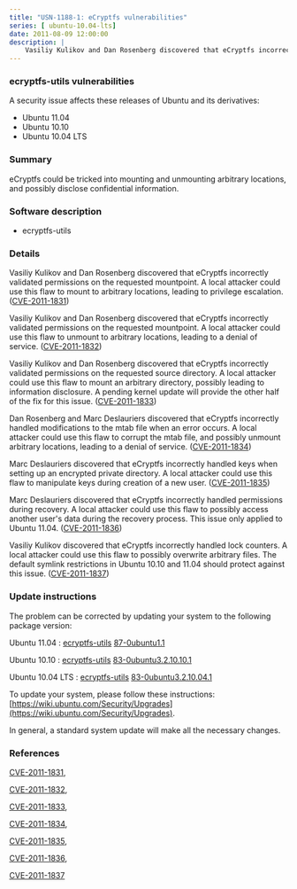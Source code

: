 ```yaml
---
title: "USN-1188-1: eCryptfs vulnerabilities"
series: [ ubuntu-10.04-lts]
date: 2011-08-09 12:00:00
description: |
    Vasiliy Kulikov and Dan Rosenberg discovered that eCryptfs incorrectly validated permissions on the requested mountpoint. A local attacker could use this flaw to mount to arbitrary locations, leading to privilege escalation. ([CVE-2011-1831](http://people.ubuntu.com/~ubuntu-security/cve/CVE-2011-1831))
--- 
```

 
### ecryptfs-utils vulnerabilities

A security issue affects these releases of Ubuntu and its derivatives:

* Ubuntu 11.04
* Ubuntu 10.10
* Ubuntu 10.04 LTS

### Summary

eCryptfs could be tricked into mounting and unmounting arbitrary locations, and possibly disclose confidential information.

### Software description

* ecryptfs-utils 

### Details

Vasiliy Kulikov and Dan Rosenberg discovered that eCryptfs incorrectly validated permissions on the requested mountpoint. A local attacker could use this flaw to mount to arbitrary locations, leading to privilege escalation. ([CVE-2011-1831](http://people.ubuntu.com/~ubuntu-security/cve/CVE-2011-1831))

Vasiliy Kulikov and Dan Rosenberg discovered that eCryptfs incorrectly validated permissions on the requested mountpoint. A local attacker could use this flaw to unmount to arbitrary locations, leading to a denial of service. ([CVE-2011-1832](http://people.ubuntu.com/~ubuntu-security/cve/CVE-2011-1832))

Vasiliy Kulikov and Dan Rosenberg discovered that eCryptfs incorrectly validated permissions on the requested source directory. A local attacker could use this flaw to mount an arbitrary directory, possibly leading to information disclosure. A pending kernel update will provide the other half of the fix for this issue. ([CVE-2011-1833](http://people.ubuntu.com/~ubuntu-security/cve/CVE-2011-1833))

Dan Rosenberg and Marc Deslauriers discovered that eCryptfs incorrectly handled modifications to the mtab file when an error occurs. A local attacker could use this flaw to corrupt the mtab file, and possibly unmount arbitrary locations, leading to a denial of service. ([CVE-2011-1834](http://people.ubuntu.com/~ubuntu-security/cve/CVE-2011-1834))

Marc Deslauriers discovered that eCryptfs incorrectly handled keys when setting up an encrypted private directory. A local attacker could use this flaw to manipulate keys during creation of a new user. ([CVE-2011-1835](http://people.ubuntu.com/~ubuntu-security/cve/CVE-2011-1835))

Marc Deslauriers discovered that eCryptfs incorrectly handled permissions during recovery. A local attacker could use this flaw to possibly access another user&#39;s data during the recovery process. This issue only applied to Ubuntu 11.04. ([CVE-2011-1836](http://people.ubuntu.com/~ubuntu-security/cve/CVE-2011-1836))

Vasiliy Kulikov discovered that eCryptfs incorrectly handled lock counters. A local attacker could use this flaw to possibly overwrite arbitrary files. The default symlink restrictions in Ubuntu 10.10 and 11.04 should protect against this issue. ([CVE-2011-1837](http://people.ubuntu.com/~ubuntu-security/cve/CVE-2011-1837)) 

### Update instructions

The problem can be corrected by updating your system to the following package version:

Ubuntu 11.04
 : [ecryptfs-utils](https://launchpad.net/ubuntu/+source/ecryptfs-utils) <span> [87-0ubuntu1.1](https://launchpad.net/ubuntu/+source/ecryptfs-utils/87-0ubuntu1.1) </span> 

Ubuntu 10.10
 : [ecryptfs-utils](https://launchpad.net/ubuntu/+source/ecryptfs-utils) <span> [83-0ubuntu3.2.10.10.1](https://launchpad.net/ubuntu/+source/ecryptfs-utils/83-0ubuntu3.2.10.10.1) </span> 

Ubuntu 10.04 LTS
 : [ecryptfs-utils](https://launchpad.net/ubuntu/+source/ecryptfs-utils) <span> [83-0ubuntu3.2.10.04.1](https://launchpad.net/ubuntu/+source/ecryptfs-utils/83-0ubuntu3.2.10.04.1) </span> 

To update your system, please follow these instructions: [https://wiki.ubuntu.com/Security/Upgrades](https://wiki.ubuntu.com/Security/Upgrades).

In general, a standard system update will make all the necessary changes. 

### References

 [CVE-2011-1831](http://people.ubuntu.com/~ubuntu-security/cve/CVE-2011-1831), 

 [CVE-2011-1832](http://people.ubuntu.com/~ubuntu-security/cve/CVE-2011-1832), 

 [CVE-2011-1833](http://people.ubuntu.com/~ubuntu-security/cve/CVE-2011-1833), 

 [CVE-2011-1834](http://people.ubuntu.com/~ubuntu-security/cve/CVE-2011-1834), 

 [CVE-2011-1835](http://people.ubuntu.com/~ubuntu-security/cve/CVE-2011-1835), 

 [CVE-2011-1836](http://people.ubuntu.com/~ubuntu-security/cve/CVE-2011-1836), 

 [CVE-2011-1837](http://people.ubuntu.com/~ubuntu-security/cve/CVE-2011-1837)
 
